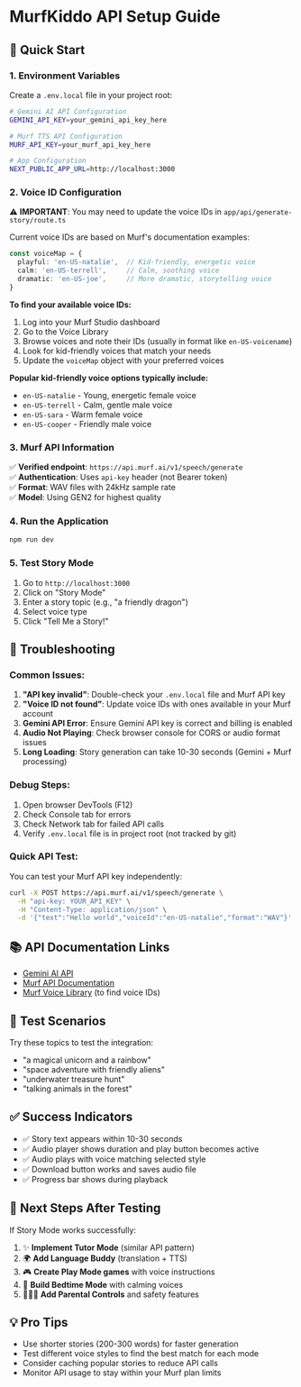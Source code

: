 # MurfKiddo API Setup Guide

## 🚀 Quick Start

### 1. Environment Variables

Create a `.env.local` file in your project root:

```bash
# Gemini AI API Configuration
GEMINI_API_KEY=your_gemini_api_key_here

# Murf TTS API Configuration  
MURF_API_KEY=your_murf_api_key_here

# App Configuration
NEXT_PUBLIC_APP_URL=http://localhost:3000
```

### 2. Voice ID Configuration

⚠️ **IMPORTANT**: You may need to update the voice IDs in `app/api/generate-story/route.ts`

Current voice IDs are based on Murf's documentation examples:

```typescript
const voiceMap = {
  playful: 'en-US-natalie',  // Kid-friendly, energetic voice
  calm: 'en-US-terrell',     // Calm, soothing voice  
  dramatic: 'en-US-joe',     // More dramatic, storytelling voice
}
```

**To find your available voice IDs:**
1. Log into your Murf Studio dashboard
2. Go to the Voice Library
3. Browse voices and note their IDs (usually in format like `en-US-voicename`)
4. Look for kid-friendly voices that match your needs
5. Update the `voiceMap` object with your preferred voices

**Popular kid-friendly voice options typically include:**
- `en-US-natalie` - Young, energetic female voice
- `en-US-terrell` - Calm, gentle male voice
- `en-US-sara` - Warm female voice
- `en-US-cooper` - Friendly male voice

### 3. Murf API Information

✅ **Verified endpoint**: `https://api.murf.ai/v1/speech/generate`  
✅ **Authentication**: Uses `api-key` header (not Bearer token)  
✅ **Format**: WAV files with 24kHz sample rate  
✅ **Model**: Using GEN2 for highest quality

### 4. Run the Application

```bash
npm run dev
```

### 5. Test Story Mode

1. Go to `http://localhost:3000`
2. Click on "Story Mode"
3. Enter a story topic (e.g., "a friendly dragon")
4. Select voice type
5. Click "Tell Me a Story!"

## 🐛 Troubleshooting

### Common Issues:

1. **"API key invalid"**: Double-check your `.env.local` file and Murf API key
2. **"Voice ID not found"**: Update voice IDs with ones available in your Murf account
3. **Gemini API Error**: Ensure Gemini API key is correct and billing is enabled
4. **Audio Not Playing**: Check browser console for CORS or audio format issues
5. **Long Loading**: Story generation can take 10-30 seconds (Gemini + Murf processing)

### Debug Steps:

1. Open browser DevTools (F12)
2. Check Console tab for errors
3. Check Network tab for failed API calls
4. Verify `.env.local` file is in project root (not tracked by git)

### Quick API Test:

You can test your Murf API key independently:
```bash
curl -X POST https://api.murf.ai/v1/speech/generate \
  -H "api-key: YOUR_API_KEY" \
  -H "Content-Type: application/json" \
  -d '{"text":"Hello world","voiceId":"en-US-natalie","format":"WAV"}'
```

## 📚 API Documentation Links

- [Gemini AI API](https://ai.google.dev/docs)
- [Murf API Documentation](https://murf.ai/api/docs/introduction/quickstart)
- [Murf Voice Library](https://murf.ai/voices) (to find voice IDs)

## 🎯 Test Scenarios

Try these topics to test the integration:
- "a magical unicorn and a rainbow"
- "space adventure with friendly aliens" 
- "underwater treasure hunt"
- "talking animals in the forest"

## ✅ Success Indicators

- ✅ Story text appears within 10-30 seconds
- ✅ Audio player shows duration and play button becomes active
- ✅ Audio plays with voice matching selected style
- ✅ Download button works and saves audio file
- ✅ Progress bar shows during playback

## 🔧 Next Steps After Testing

If Story Mode works successfully:
1. ✨ **Implement Tutor Mode** (similar API pattern)
2. 🌍 **Add Language Buddy** (translation + TTS)
3. 🎮 **Create Play Mode games** with voice instructions
4. 🌙 **Build Bedtime Mode** with calming voices
5. 👨‍👩‍👧 **Add Parental Controls** and safety features

## 💡 Pro Tips

- Use shorter stories (200-300 words) for faster generation
- Test different voice styles to find the best match for each mode
- Consider caching popular stories to reduce API calls
- Monitor API usage to stay within your Murf plan limits 